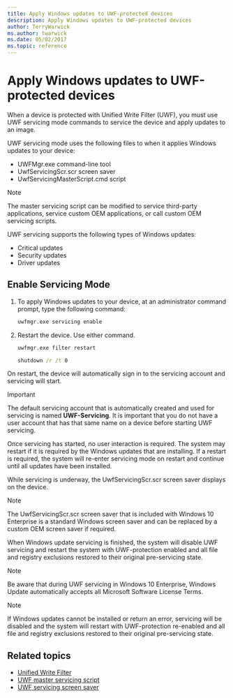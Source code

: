```yaml
---
title: Apply Windows updates to UWF-protected devices
description: Apply Windows updates to UWF-protected devices
author: TerryWarwick
ms.author: twarwick
ms.date: 05/02/2017
ms.topic: reference
---
```


# Apply Windows updates to UWF-protected devices

When a device is protected with Unified Write Filter (UWF), you must use UWF servicing mode commands to service the device and apply updates to an image.

UWF servicing mode uses the following files to when it applies Windows updates to your device:

- UWFMgr.exe command-line tool
- UwfServicingScr.scr screen saver
- UwfServicingMasterScript.cmd script

> [!NOTE]
> The master servicing script can be modified to service third-party applications, service custom OEM applications, or call custom OEM servicing scripts.

UWF servicing supports the following types of Windows updates:

- Critical updates
- Security updates
- Driver updates

## Enable Servicing Mode

1. To apply Windows updates to your device, at an administrator command prompt, type the following command:

   ```cmd
   uwfmgr.exe servicing enable
   ```

1. Restart the device. Use either command.

   ```cmd
   uwfmgr.exe filter restart
   ```

   ```cmd
   shutdown /r /t 0
   ```

On restart, the device will automatically sign in to the servicing account and servicing will start.

> [!IMPORTANT]
> The default servicing account that is automatically created and used for servicing is named **UWF-Servicing**. It is important that you do not have a user account that has that same name on a device before starting UWF servicing.

Once servicing has started, no user interaction is required. The system may restart if it is required by the Windows updates that are installing. If a restart is required, the system will re-enter servicing mode on restart and continue until all updates have been installed.

While servicing is underway, the UwfServicingScr.scr screen saver displays on the device.

> [!NOTE]
> The UwfServicingScr.scr screen saver that is included with Windows 10 Enterprise is a standard Windows screen saver and can be replaced by a custom OEM screen saver if required.

When Windows update servicing is finished, the system will disable UWF servicing and restart the system with UWF-protection enabled and all file and registry exclusions restored to their original pre-servicing state.

> [!NOTE]
> Be aware that during UWF servicing in Windows 10 Enterprise, Windows Update automatically accepts all Microsoft Software License Terms.

> [!NOTE]
> If Windows updates cannot be installed or return an error, servicing will be disabled and the system will restart with UWF-protection re-enabled and all file and registry exclusions restored to their original pre-servicing state.

## Related topics

- [Unified Write Filter]( index.md)
- [UWF master servicing script](uwf-master-servicing-script.md)
- [UWF servicing screen saver](uwf-servicing-screen-saver.md)
